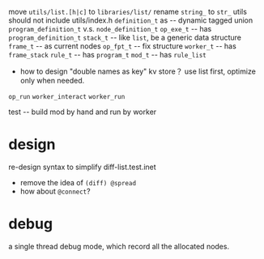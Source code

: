 move `utils/list.[h|c]` to `libraries/list/`
rename `string_` to `str_`
utils should not include utils/index.h
`definition_t` as -- dynamic tagged union
`program_definition_t` v.s. `node_definition_t`
`op_exe_t` -- has `program_definition_t`
`stack_t` -- like `list`, be a generic data structure
`frame_t` -- as current nodes
`op_fpt_t` -- fix structure
`worker_t` -- has `frame_stack`
`rule_t` -- has `program_t`
`mod_t` -- has `rule_list`

- how to design "double names as key" kv store？
  use list first, optimize only when needed.

`op_run`
`worker_interact`
`worker_run`

test -- build mod by hand and run by worker

# design

re-design syntax to simplify diff-list.test.inet

- remove the idea of `(diff) @spread`
- how about `@connect`?

# debug

a single thread debug mode, which record all the allocated nodes.
